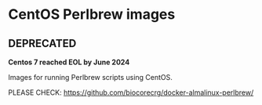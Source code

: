 # CentOS Perlbrew images

## DEPRECATED

**Centos 7 reached EOL by June 2024**

Images for running Perlbrew scripts using CentOS.

PLEASE CHECK: https://github.com/biocorecrg/docker-almalinux-perlbrew/
